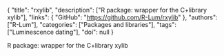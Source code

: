 {
  "title": "rxylib",
  "description": ["R package: wrapper for the C+library xylib"],
  "links": {
    "GitHub": "https://github.com/R-Lum/rxylib"
  },
  "authors": ["R-Lum"],
  "categories": ["Packages and libraries"],
  "tags": ["Luminescence dating"],
  "doi": null
}

<!-- Generated by csv2md.R – do not edit by hand -->

R package: wrapper for the C+library xylib